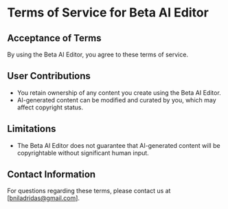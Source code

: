 # Terms of Service for Beta AI Editor

## Acceptance of Terms
By using the Beta AI Editor, you agree to these terms of service.

## User Contributions
- You retain ownership of any content you create using the Beta AI Editor.
- AI-generated content can be modified and curated by you, which may affect copyright status.

## Limitations
- The Beta AI Editor does not guarantee that AI-generated content will be copyrightable without significant human input.

## Contact Information
For questions regarding these terms, please contact us at [bniladridas@gmail.com].
